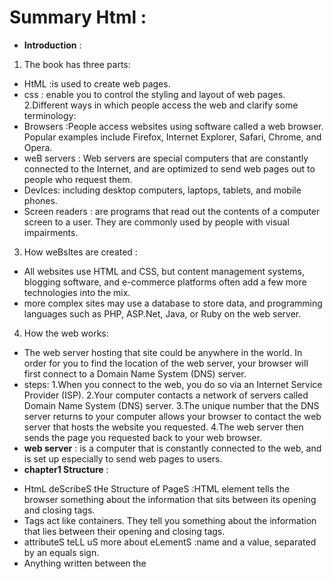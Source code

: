 
# Summary Html :
- **Introduction** :
1. The book has three parts:
-  HtML :is used to create web pages.
- css : enable you to control the styling and layout of web pages.
2.Different ways in which people access the web and clarify some terminology:
- Browsers :People access websites using software called a web browser. Popular examples include Firefox, Internet Explorer, Safari, Chrome, and Opera.
- weB servers : Web servers are special computers that are constantly connected to the Internet, and are optimized to send web pages out to people who request them.
- DevIces: including desktop computers, laptops, tablets, and mobile phones.
- Screen readers : are programs that read out the contents of a computer screen to a user. They are commonly used by people with visual impairments.
3. How weBsItes are created :
- All websites use HTML and CSS, but content management systems, blogging software, and e-commerce platforms often add a few more technologies into the mix.
-  more complex sites  may use a database to store data, and programming languages such as PHP, ASP.Net, Java, or Ruby on the web server.
4. How the web works:
- The web server hosting that site could be anywhere in the world. In order for you to find the location of the web server, your browser will first connect to a Domain Name System (DNS) server.
- steps:
1.When you connect to the web, you do so via an Internet Service Provider (ISP).
2.Your computer contacts a network of servers called Domain Name System (DNS) server.
3.The unique number that the DNS server returns to your computer allows your browser to contact the web server that hosts the website you requested.
4.The web server then sends the page you requested back to your web browser.
- **web server** : is a computer that is constantly connected to the web, and is set up especially to send web pages to users.
- **chapter1 Structure** :
* HtmL deScribeS tHe Structure of PageS :HTML element tells the browser something about the information that sits between its opening and closing tags.
* Tags act like containers. They tell you something about the information that lies between their opening and closing tags.
* attributeS teLL uS more about eLementS :name and a value, separated by an equals sign.
* Anything written between the <title> tags will appear in the title bar (or tabs) at the top of the browser window.
  - **chapter8 Extra Markup** :
  - thE Evolution of htMl :
  (htMl 4 rElEasEd 1997, xhtMl 1.0 rElEasEd 2000,htMl5 rElEasEd 2000)
  - DOCTYPES tell browsers which version of HTML you are using .
- You can add comments to your code between <!-- and -->  markers  .
  - The  id and class attributes allow you to identify the particular elements,s known as a **global attribute** because it can be used on any element . 
  - Some elements will always appear to start on a new line in the browser window. These are known as block level elements.
  
  - Some elements will always appear to continue on the same line as their neighbouring elements. These are known as inline elements.

- span :
1. Contain a section of text where there is no other suitable element to differentiate it from its surrounding text
2. Contain a number of inline elements

- The  div and span elements allow you to group blocklevel and inline elements together.
- iframes : cut windows into your web pages through which other pages can be displayed.
- There are a few attributes that you will need to know to use it:
(src,height,width)
- scrolling ,frameborder :attributes will not be supported in HTML5.
- seamless :in HTML5, a new attribute called seamless can be applied to an iframe where scrollbars are not desired. 
The meta element is an empty element so it does not have a closing tag. It uses attributes to carry the information.
- The   meta tag allows you to supply all kinds of information about your web page.
- Escape characters are used to include special  characters in your pages .
- **chapter17 HTML5 Layout** :
- The new HTML5 elements indicate the purpose of different parts of a web page and help to describeits structure.
- The new elements provide clearer code (compared with using multiple div elements).
- Older browsers that do not understand HTML5  elements need to be told which elements areblock-level elements.
- hgroup:The purpose of the hgroup element is to group together a set of one or more h1 through h6 elements so that they are treated as one single heading.
  - Figures : It can be used to contain any content that is referenced from the main flow of an article (not just images). 
  - The figure element should also contain a <figcaption> element which provides a text decription for the content of the figure element. 
  - The aside element has two purposes, depending on whether it is inside an article element or not.
1. When the aside element is used inside an article element, it should contain information that is related to the article but not essential to its overall meaning. 
  2. When the <aside> element is used outside of an article element, it acts as a container for content that is related to the entire page
- To make HTML5 elements work in Internet Explorer 8(and older versions of IE), extra JavaScript is needed, which is available free from Google.
- **chapter18 Process & Design** :
  - It's important to understand who your target audience is, why they would come to your site, what information they want to find and when they are likely to return.
  - Site maps allow you to plan the structure of a site.
  - Wireframes allow you to organize the information that   will need to go on each page.
  - Design is about communication. Visual hierarchy helps   visitors understand what you are trying to tell them.
  - You can differentiate between pieces of information   using size, color, and style.
  - You can use grouping and similarity to help simplify  the information you present.
  - **JS Chapter 1: “The ABC of Programming** :
  - A script : is a series of instructions that the computer can follow in order to achieve a goal. 
 - Each time the script runs, it might only use a subset of all the instructions. 
  - Computers approach tasks in a different way than humans, so your instructions must let the computer solve the task prggrammatically. 
  - To approach writing a script, break down your goal into a series of tasks and then work out each step needed to complete that task (a flowchart can help). 
  - It is best to keep JavaScript code in its own JavaScript file. JavaScript files are text files (like HTML pages and CSS style sheets), but they have the . j s extension.
  - The HTML <script> element is used in HTML pages to tell the browser to load the JavaScript file (rather like the <link> element can be used to load a CSS file). 
  - If you view the source code of the page in the browser, the JavaScript will not have changed the HTML, because the script works with the model of the web page that the browser has created. 
  


  
  

 







